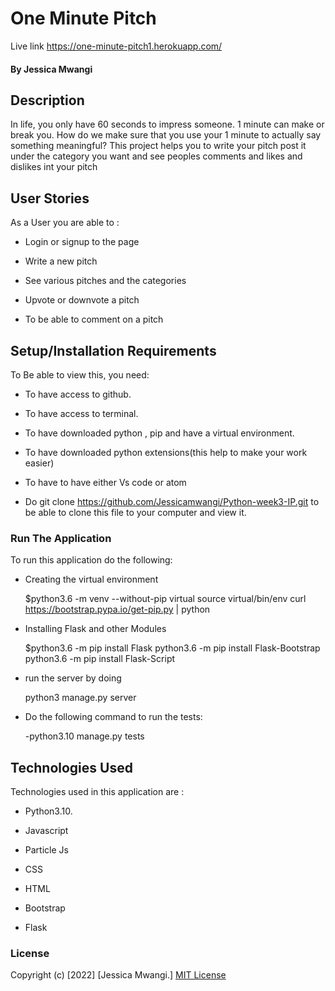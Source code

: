 # One Minute Pitch
Live link https://one-minute-pitch1.herokuapp.com/
#### By Jessica Mwangi
## Description

In life, you only have 60 seconds to impress someone. 1 minute can make or break you. How do we make sure that you use your 1 minute to actually say something meaningful?
This project helps you to write your pitch post it under the category you want and see peoples comments and likes and dislikes int your pitch

## User Stories
As a User you are able to :

- Login or signup to the page 

- Write a new pitch

- See various pitches and the categories

- Upvote or downvote a pitch

- To be able to comment on a pitch
## Setup/Installation Requirements
To Be able to view this, you need:

- To have access to github.

- To have access to terminal.

- To have downloaded python , pip and have a virtual environment.

- To have downloaded python extensions(this help to make your work easier)

- To have to have either Vs code or atom

- Do git clone https://github.com/Jessicamwangi/Python-week3-IP.git to be able to clone this file to your computer and view it.

### Run The Application
 
 To run this application do the following:

- Creating the virtual environment

   $python3.6 -m venv --without-pip virtual
   source virtual/bin/env
   curl https://bootstrap.pypa.io/get-pip.py | python

- Installing Flask and other Modules

  $python3.6 -m pip install Flask
  python3.6 -m pip install Flask-Bootstrap
  python3.6 -m pip install Flask-Script

- run the server by doing
  
  python3 manage.py server

 - Do the following command to run the tests:
   
   -python3.10 manage.py tests

## Technologies Used
Technologies used in this application are :

- Python3.10.

- Javascript

- Particle Js

- CSS

- HTML

- Bootstrap

- Flask
### License
Copyright (c) [2022] [Jessica Mwangi.]
[MIT License](https://choosealicense.com/licenses/mit/)